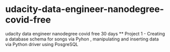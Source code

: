 # udacity-data-engineer-nanodegree-covid-free
udacity data engineer nanodegree covid free 30  days
** Project 1 - Creating a database schema for songs via Pyhon , manipulating and inserting data  via Python driver using PosgreSQL
